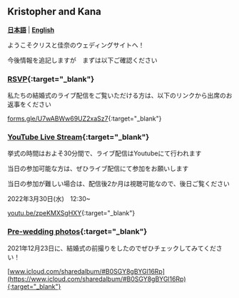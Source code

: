 ## Kristopher and Kana 

**[日本語](index.ja.html)** | **[English](index.html)**

ようこそクリスと佳奈のウェディングサイトへ！

今後情報を追記しますが　まずは以下ご確認ください

### [RSVP](https://forms.gle/U7wABWw69UZ2xaSz7){:target="_blank"}

私たちの結婚式のライブ配信をご覧いただける方は、以下のリンクから出席のお返事をください

[forms.gle/U7wABWw69UZ2xaSz7](https://forms.gle/U7wABWw69UZ2xaSz7){:target="_blank"}

### [YouTube Live Stream](https://youtu.be/zpeKMXSgHXY){:target="_blank"}

挙式の時間はおよそ30分間で、ライブ配信はYoutubeにて行われます

当日の参加可能な方は、ぜひライブ配信にて参加をお願いします

当日の参加が難しい場合は、配信後2か月は視聴可能なので、後日ご覧ください

2022年3月30日(水)　12:30~

[youtu.be/zpeKMXSgHXY](https://youtu.be/zpeKMXSgHXY){:target="_blank"}

### [Pre-wedding photos](https://www.icloud.com/sharedalbum/#B0SGY8gBYGl16Rp){:target="_blank"}

2021年12月23日に、結婚式の前撮りをしたのでぜひチェックしてみてください！

[www.icloud.com/sharedalbum/#B0SGY8gBYGl16Rp](https://www.icloud.com/sharedalbum/#B0SGY8gBYGl16Rp){:target="_blank"}
